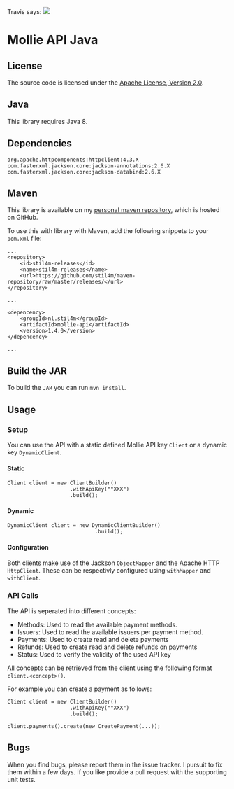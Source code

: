 Travis says: <img src="https://api.travis-ci.org/stil4m/mollie-api.png" />

# Mollie API Java

## License

The source code is licensed under the [Apache License, Version 2.0](http://www.apache.org/licenses/LICENSE-2.0).

## Java

This library requires Java 8.

## Dependencies

```
org.apache.httpcomponents:httpclient:4.3.X
com.fasterxml.jackson.core:jackson-annotations:2.6.X
com.fasterxml.jackson.core:jackson-databind:2.6.X
```

## Maven

This library is available on my [personal maven repository](https://github.com/stil4m/maven-repository), which is hosted on GitHub.

To use this with library with Maven, add the following snippets to your `pom.xml` file:

```
...
<repository>
    <id>stil4m-releases</id>
    <name>stil4m-releases</name>
    <url>https://github.com/stil4m/maven-repository/raw/master/releases/</url>
</repository>

...

<depencency>
    <groupId>nl.stil4m</groupId>
    <artifactId>mollie-api</artifactId>
    <version>1.4.0</version>
</depencency>

...
```

## Build the JAR

To build the `JAR` you can run `mvn install`.


## Usage

### Setup 

You can use the API with a static defined Mollie API key `Client` or a dynamic key `DynamicClient`.

#### Static

```
Client client = new ClientBuilder()
					.withApiKey(""XXX")
					.build();
```

#### Dynamic

```
DynamicClient client = new DynamicClientBuilder()
							.build();
```

#### Configuration

Both clients make use of the Jackson `ObjectMapper` and the Apache HTTP `HttpClient`. These can be respectivly configured using `withMapper` and `withClient`.

### API Calls

The API is seperated into different concepts:

* Methods: Used to read the available payment methods.
* Issuers: Used to read the available issuers per payment method.
* Payments: Used to create read and delete payments
* Refunds: Used to create read and delete refunds on payments
* Status: Used to verify the validity of the used API key
 
All concepts can be retrieved from the client using the following format `client.<concept>()`.

For example you can create a payment as follows:

```
Client client = new ClientBuilder()
					.withApiKey(""XXX")
					.build();
					
client.payments().create(new CreatePayment(...));
```

## Bugs

When you find bugs, please report them in the issue tracker. I pursuit to fix them within a few days. If you like provide a pull request with the supporting unit tests.
